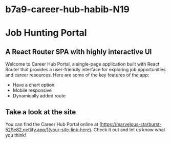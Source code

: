 # b7a9-career-hub-habib-N19
# Job Hunting Portal

## A React Router SPA with highly interactive UI

Welcome to Career Hub Portal, a single-page application built with React Router that provides a user-friendly interface for exploring job opportunities and career resources. Here are some of the key features of the app:

- Have a chart option 
- Mobile responsive
- Dynamically added route
 
## Take a look at the site

You can find the Career Hub Portal online at [https://marvelous-starburst-529e82.netlify.app/](your-site-link-here). Check it out and let us know what you think!

